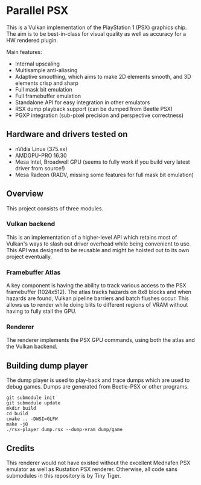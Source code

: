 # Parallel PSX

This is a Vulkan implementation of the PlayStation 1 (PSX) graphics chip.
The aim is to be best-in-class for visual quality as well as accuracy for a HW rendered plugin.

Main features:

 - Internal upscaling
 - Multisample anti-aliasing
 - Adaptive smoothing, which aims to make 2D elements smooth, and 3D elements crisp and sharp
 - Full mask bit emulation
 - Full framebuffer emulation
 - Standalone API for easy integration in other emulators
 - RSX dump playback support (can be dumped from Beetle PSX)
 - PGXP integration (sub-pixel precision and perspective correctness)

## Hardware and drivers tested on

 - nVidia Linux (375.xx)
 - AMDGPU-PRO 16.30
 - Mesa Intel, Broadwell GPU (seems to fully work if you build very latest driver from source!)
 - Mesa Radeon (RADV, missing some features for full mask bit emulation)

## Overview

This project consists of three modules.

### Vulkan backend

This is an implementation of a higher-level API which retains most of Vulkan's ways to slash out driver overhead while
being convenient to use. This API was designed to be reusable and might be hoisted out to its own project eventually.

### Framebuffer Atlas

A key component is having the ability to track various access to the PSX framebuffer (1024x512).
The atlas tracks hazards on 8x8 blocks and when hazards are found, Vulkan pipeline barriers and batch flushes occur.
This allows us to render while doing blits to different regions of VRAM without having to fully stall the GPU.

### Renderer

The renderer implements the PSX GPU commands, using both the atlas and the Vulkan backend.

## Building dump player

The dump player is used to play-back and trace dumps which are used to debug games.
Dumps are generated from Beetle-PSX or other programs.

```
git submodule init
git submodule update
mkdir build
cd build
cmake .. -DWSI=GLFW
make -j8
./rsx-player dump.rsx --dump-vram dump/game
```

## Credits

This renderer would not have existed without the excellent Mednafen PSX emulator as well as Rustation PSX renderer.
Otherwise, all code sans submodules in this repository is by Tiny Tiger.
